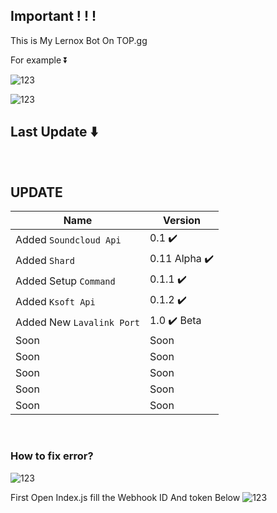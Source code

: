 ## Important ! ! !
This is My Lernox Bot On TOP.gg

For example ⏬

![123](https://media.discordapp.net/attachments/898078923747901500/903472730337341460/unknown.png?width=698&height=480)

![123](https://media.discordapp.net/attachments/898078923747901500/903164058696552478/unknown.png?width=386&height=255)

## Last Update ⬇️

<br />

## UPDATE
|  Name              |      Version                              |
| -------------      | ----------------------------------------- |
| Added `Soundcloud Api`          | 0.1 ✔️                       |
| Added `Shard`      | 0.11 Alpha ✔️   |
| Added Setup `Command`            | 0.1.1 ✔️              |
| Added `Ksoft Api`       | 0.1.2 ✔️            |
| Added New `Lavalink Port`            | 1.0 ✔️ Beta        |
| Soon               | Soon                 |
| Soon             | Soon                     |
| Soon             | Soon                 |
| Soon            | Soon              |
| Soon            | Soon        |


<br />

### How to fix error?
![123](https://media.discordapp.net/attachments/897830173230129224/911460417635778620/unknown.png?width=415&height=434)




First Open Index.js
fill the
Webhook ID And token Below
![123](https://media.discordapp.net/attachments/897830173230129224/911462350232633354/unknown.png?width=212&height=35)
